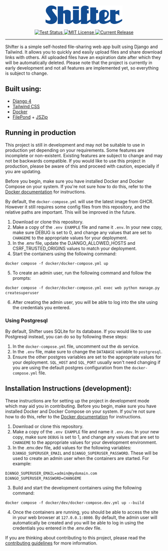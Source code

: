 <p align="center">
  <a href="https://github.com/TobySuch/Shifter">
    <img alt="Shifter Logo" src="shifter/static/img/logo.svg"/>
  </a>
</p>
<p align="center">
  <a href="https://github.com/TobySuch/Shifter/actions">
    <img alt="Test Status" src="https://github.com/TobySuch/Shifter/actions/workflows/main.yml/badge.svg?branch=main"/>
  </a>

  <a href="https://github.com/TobySuch/Shifter/blob/main/LICENSE">
    <img alt="MIT License" src="https://img.shields.io/github/license/TobySuch/Shifter.svg"/>
  </a>
  
  <a href="https://github.com/TobySuch/Shifter/releases">
    <img alt="Current Release" src="https://img.shields.io/github/release/TobySuch/Shifter.svg"/>
  </a>
</p>

---

Shifter is a simple self-hosted file-sharing web app built using Django and Tailwind. It allows you to quickly and easily upload files and share download links with others. All uploaded files have an expiration date after which they will be automatically deleted. Please note that the project is currently in early development and not all features are implemented yet, so everything is subject to change.

## Built using:
- [Django 4](https://github.com/django/django)
- [Tailwind CSS](https://github.com/tailwindlabs/tailwindcss)
- [Docker](https://github.com/docker)
- [FilePond](https://github.com/pqina/filepond) + [JSZip](https://github.com/Stuk/jszip)

## Running in production
This project is still in development and may not be suitable to use in production yet depending on your requirements. Some features are incomplete or non-existent. Existing features are subject to change and may not be backwards compatible. If you would like to use this project in production, please be aware of this and proceed with caution, especially if you are updating.

Before you begin, make sure you have installed Docker and Docker Compose on your system. If you're not sure how to do this, refer to the [Docker documentation](https://docs.docker.com/get-docker/) for instructions.

By default, the `docker-compose.yml` will use the latest image from GHCR. However it still requires some config files from this repository, and the relative paths are important. This will be improved in the future.

1. Download or clone this repository.
2. Make a copy of the `.env EXAMPLE` file and name it `.env`. In your new copy, make sure DEBUG is set to 0, and change any values that are set to `CHANGEME` to the appropriate values for your deployment.
3. In the .env file, update the DJANGO_ALLOWED_HOSTS and CSRF_TRUSTED_ORIGINS values to match your deployment.
4. Start the containers using the following command:
```
docker compose -f docker/docker-compose.yml up
```
5. To create an admin user, run the following command and follow the prompts:
```
docker compose -f docker/docker-compose.yml exec web python manage.py createsuperuser
```
6. After creating the admin user, you will be able to log into the site using the credentials you entered.

### Using Postgresql
By default, Shifter uses SQLite for its database. If you would like to use Postgresql instead, you can do so by following these steps:
1. In the `docker-compose.yml` file, uncomment out the `db` service.
2. In the `.env` file, make sure to change the `DATABASE` variable to `postgresql`.
3. Ensure the other postgres variables are set to the appropriate values for your deployment. `SQL_HOST` and `SQL_PORT` usually won't need changing if you are using the default postgres configuration from the `docker-compose.yml` file.

## Installation Instructions (development):
These instructions are for setting up the project in development mode which may aid you in contributing. Before you begin, make sure you have installed Docker and Docker Compose on your system. If you're not sure how to do this, refer to the [Docker documentation](https://docs.docker.com/get-docker/) for instructions.

1. Download or clone this repository.
2. Make a copy of the `.env EXAMPLE` file and name it `.env.dev`. In your new copy, make sure `DEBUG` is set to 1, and change any values that are set to `CHANGEME` to the appropriate values for your development environment.
2. In the .env.dev file, add values for the following variables: `DJANGO_SUPERUSER_EMAIL` and `DJANGO_SUPERUSER_PASSWORD`. These will be used to create an admin user when the containers are started. For example:
```
DJANGO_SUPERUSER_EMAIL=admin@mydomain.com
DJANGO_SUPERUSER_PASSWORD=CHANGEME
```
3. Build and start the development containers using the following command:
```
docker compose -f docker/dev/docker-compose.dev.yml up --build
```
4. Once the containers are running, you should be able to access the site in your web browser at `127.0.0.1:8000`. By default, the admin user will automatically be created and you will be able to log in using the credentials you entered in the .env.dev file.

If you are thinking about contributing to this project, please read the [contributing guidelines](CONTRIBUTING.md) for more information.
